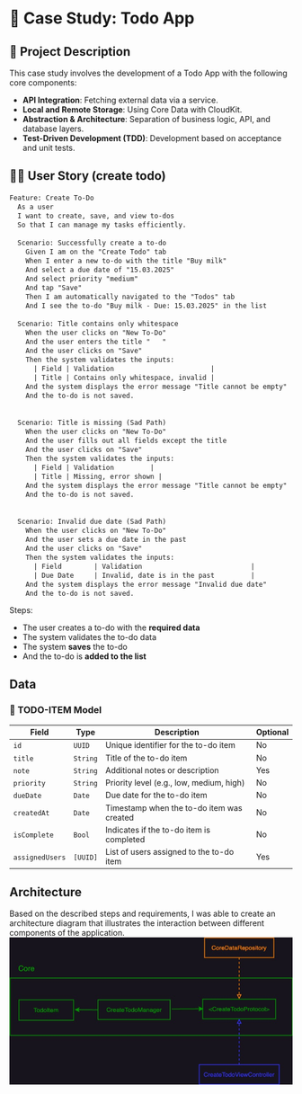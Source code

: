 # 📘 Case Study: Todo App 

## 📝 Project Description

This case study involves the development of a Todo App with the following core components:

- **API Integration**: Fetching external data via a service.
- **Local and Remote Storage**: Using Core Data with CloudKit.
- **Abstraction & Architecture**: Separation of business logic, API, and database layers.
- **Test-Driven Development (TDD)**: Development based on acceptance and unit tests.

## 🧑‍💻 User Story (create todo)

```gherkin
Feature: Create To-Do
  As a user
  I want to create, save, and view to-dos
  So that I can manage my tasks efficiently.

  Scenario: Successfully create a to-do
    Given I am on the "Create Todo" tab
    When I enter a new to-do with the title "Buy milk"
    And select a due date of "15.03.2025"
    And select priority "medium"
    And tap "Save"
    Then I am automatically navigated to the "Todos" tab
    And I see the to-do "Buy milk - Due: 15.03.2025" in the list

  Scenario: Title contains only whitespace
    When the user clicks on "New To-Do"
    And the user enters the title "   "
    And the user clicks on "Save"
    Then the system validates the inputs:
      | Field | Validation                        |
      | Title | Contains only whitespace, invalid |
    And the system displays the error message "Title cannot be empty"
    And the to-do is not saved.


  Scenario: Title is missing (Sad Path)
    When the user clicks on "New To-Do"
    And the user fills out all fields except the title
    And the user clicks on "Save"
    Then the system validates the inputs:
      | Field | Validation         |
      | Title | Missing, error shown |
    And the system displays the error message "Title cannot be empty"
    And the to-do is not saved.


  Scenario: Invalid due date (Sad Path) 
    When the user clicks on "New To-Do"
    And the user sets a due date in the past
    And the user clicks on "Save"
    Then the system validates the inputs:
      | Field        | Validation                           |
      | Due Date     | Invalid, date is in the past         |
    And the system displays the error message "Invalid due date"
    And the to-do is not saved.
```
Steps:
- The user creates a to-do with the **required data**
- The system validates the to-do data
- The system **saves** the to-do
- And the to-do is **added to the list**

## Data
### 📝 TODO-ITEM Model

| **Field**       | **Type** | **Description**                             | **Optional** |
|-----------------|----------|---------------------------------------------|--------------|
| `id`            | `UUID`   | Unique identifier for the to-do item        | No           |
| `title`         | `String` | Title of the to-do item                     | No           |
| `note`          | `String` | Additional notes or description             | Yes          |
| `priority`      | `String` | Priority level (e.g., low, medium, high)    | No           |
| `dueDate`       | `Date`   | Due date for the to-do item                 | No           |
| `createdAt`     | `Date`   | Timestamp when the to-do item was created   | No           |
| `isComplete`    | `Bool`   | Indicates if the to-do item is completed    | No           |
| `assignedUsers` | `[UUID]` | List of users assigned to the to-do item    | Yes          |

## Architecture
Based on the described steps and requirements, I was able to create an architecture diagram that illustrates the interaction between different components of the application.
![Architecture Diagram](architecture.jpg)
 

